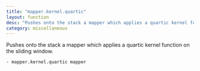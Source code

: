 ```yaml
---
title: "mapper.kernel.quartic"
layout: function
desc: "Pushes onto the stack a mapper which applies a quartic kernel function on the sliding window."
category: miscellaneous
---
```


Pushes onto the stack a mapper which applies a quartic kernel function on the sliding window.

```
- mapper.kernel.quartic mapper
```